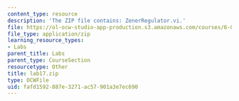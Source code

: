 ```yaml
---
content_type: resource
description: 'The ZIP file contains: ZenerRegulator.vi.'
file: https://ol-ocw-studio-app-production.s3.amazonaws.com/courses/6-071j-introduction-to-electronics-signals-and-measurement-spring-2006/fafd1592887e3271ac57901a3e7ec690_lab17.zip
file_type: application/zip
learning_resource_types:
- Labs
parent_title: Labs
parent_type: CourseSection
resourcetype: Other
title: lab17.zip
type: OCWFile
uid: fafd1592-887e-3271-ac57-901a3e7ec690
---
```

